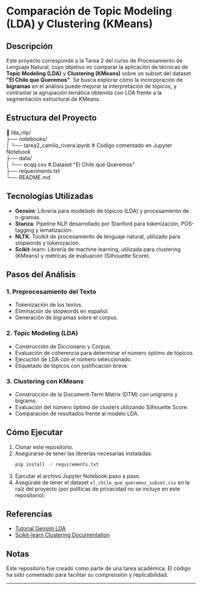 
# Comparación de Topic Modeling (LDA) y Clustering (KMeans)

## Descripción 

Este proyecto corresponde a la Tarea 2 del curso de Procesamiento de Lenguaje Natural, cuyo objetivo es comparar la aplicación de técnicas de **Topic Modeling (LDA)** y **Clustering (KMeans)** sobre un subset del dataset **"El Chile que Queremos"**. Se busca explorar cómo la incorporación de **bigramas** en el análisis puede mejorar la interpretación de tópicos, y contrastar la agrupación temática obtenida con LDA frente a la segmentación estructural de KMeans.


## Estructura del Proyecto

📁 lda_nlp/<br>
├── notebooks/<br>
│ └── tarea2_camilo_rivera.ipynb # Código comentado en Jupyter Notebook<br>
├── data/<br>
│ └── ecqq.csv # Dataset "El Chile que Queremos"<br>
├── requeriments.txt<br>
└── README.md<br>

## Tecnologías Utilizadas

- **Gensim**: Librería para modelado de tópicos (LDA) y procesamiento de n-gramas.
- **Stanza**: Pipeline NLP desarrollado por Stanford para tokenización, POS-tagging y lematización.
- **NLTK**: Toolkit de procesamiento de lenguaje natural, utilizado para stopwords y tokenización.
- **Scikit**-learn: Librería de machine learning, utilizada para clustering (KMeans) y métricas de evaluación (Silhouette Score).

## Pasos del Análisis

### 1. Preprocesamiento del Texto
- Tokenización de los textos.
- Eliminación de stopwords en español.
- Generación de bigramas sobre el corpus.

### 2. Topic Modeling (LDA)
- Construcción de Diccionario y Corpus.
- Evaluación de coherencia para determinar el número óptimo de tópicos.
- Ejecución de LDA con el número seleccionado.
- Etiquetado de tópicos con justificación breve.

### 3. Clustering con KMeans
- Construcción de la Document-Term Matrix (DTM) con unigrams y bigrams.
- Evaluación del número óptimo de clusters utilizando Silhouette Score.
- Comparación de resultados frente al modelo LDA.

## Cómo Ejecutar
1. Clonar este repositorio.
2. Asegurarse de tener las librerías necesarias instaladas:
    ```bash
    pip install -r requirements.txt
    ```
3. Ejecutar el archivo Jupyter Notebook paso a paso.
4. Asegúrate de tener el dataset `el_chile_que_queremos_subset.csv` en la raíz del proyecto (por políticas de privacidad no se incluye en este repositorio).

## Referencias
- [Tutorial Gensim LDA](https://radimrehurek.com/gensim_3.8.3/auto_examples/tutorials/run_lda.html)
- [Scikit-learn Clustering Documentation](https://scikit-learn.org/stable/modules/clustering.html#k-means)

## Notas
Este repositorio fue creado como parte de una tarea académica. El código ha sido comentado para facilitar su comprensión y replicabilidad.

---